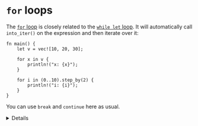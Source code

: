 # `for` loops

The [`for` loop](https://doc.rust-lang.org/std/keyword.for.html) is closely
related to the [`while let` loop](while-let-expressions.md). It will
automatically call `into_iter()` on the expression and then iterate over it:

```rust,editable
fn main() {
    let v = vec![10, 20, 30];

    for x in v {
        println!("x: {x}");
    }
    
    for i in (0..10).step_by(2) {
        println!("i: {i}");
    }
}
```

You can use `break` and `continue` here as usual.

<details>

- Index iteration is not a special syntax in Rust for just that case.
- `(0..10)` is a range that implements an `Iterator` trait.
- `step_by` is a method that returns another `Iterator` that skips every other
  element.
- Modify the elements in the vector and explain the compiler errors. Change
  vector `v` to be mutable and the for loop to `for x in v.iter_mut()`.

</details>
